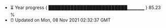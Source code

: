 - ⏳ Year progress { █████████████████████████▁▁▁▁▁ } 85.23 %
- ⏰ Updated on Mon, 08 Nov 2021 02:32:37 GMT

